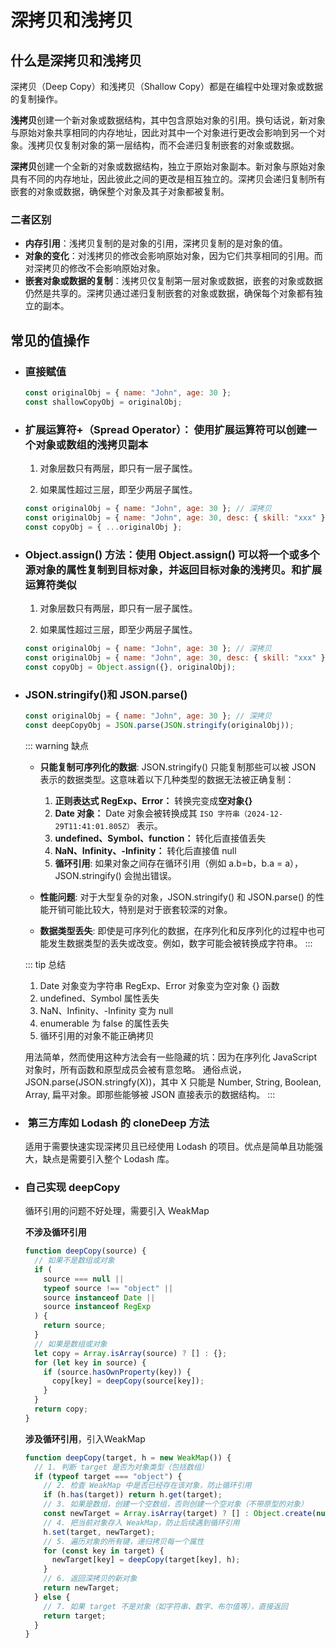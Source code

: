 # 深拷贝和浅拷贝

## 什么是深拷贝和浅拷贝

<MyComponent title="自定义标题" description="这是自定义描述。" />


深拷贝（Deep Copy）和浅拷贝（Shallow Copy）都是在编程中处理对象或数据的复制操作。

**浅拷贝**创建一个新对象或数据结构，其中包含原始对象的引用。换句话说，新对象与原始对象共享相同的内存地址，因此对其中一个对象进行更改会影响到另一个对象。浅拷贝仅复制对象的第一层结构，而不会递归复制嵌套的对象或数据。

**深拷贝**创建一个全新的对象或数据结构，独立于原始对象副本。新对象与原始对象具有不同的内存地址，因此彼此之间的更改是相互独立的。深拷贝会递归复制所有嵌套的对象或数据，确保整个对象及其子对象都被复制。

### 二者区别

- **内存引用**：浅拷贝复制的是对象的引用，深拷贝复制的是对象的值。
- **对象的变化**：对浅拷贝的修改会影响原始对象，因为它们共享相同的引用。而对深拷贝的修改不会影响原始对象。
- **嵌套对象或数据的复制**：浅拷贝仅复制第一层对象或数据，嵌套的对象或数据仍然是共享的。深拷贝通过递归复制嵌套的对象或数据，确保每个对象都有独立的副本。

## 常见的值操作

- ### 直接赋值 <Badge text="浅拷贝" type="tip" vertical="top"/>

  ```js
  const originalObj = { name: "John", age: 30 };
  const shallowCopyObj = originalObj;
  ```

- ### 扩展运算符+（Spread Operator）： 使用扩展运算符可以创建一个对象或数组的浅拷贝副本 <Badge text="特殊" type="warn" vertical="top"/>

  1. 对象层数只有两层，即只有一层子属性。<Badge text="深拷贝" type="tip" vertical="top"/>

  2. 如果属性超过三层，即至少两层子属性。<Badge text="浅拷贝" type="tip" vertical="top"/>

  ```js
  const originalObj = { name: "John", age: 30 }; // 深拷贝
  const originalObj = { name: "John", age: 30, desc: { skill: "xxx" } }; // 浅拷贝
  const copyObj = { ...originalObj };
  ```

- ### Object.assign() 方法：使用 Object.assign() 可以将一个或多个源对象的属性复制到目标对象，并返回目标对象的浅拷贝。和扩展运算符类似 <Badge text="特殊" type="warn" vertical="top"/>

  1. 对象层数只有两层，即只有一层子属性。<Badge text="深拷贝" type="tip" vertical="top"/>

  2. 如果属性超过三层，即至少两层子属性。<Badge text="浅拷贝" type="tip" vertical="top"/>

  ```js
  const originalObj = { name: "John", age: 30 }; // 深拷贝
  const originalObj = { name: "John", age: 30, desc: { skill: "xxx" } }; // 浅拷贝
  const copyObj = Object.assign({}, originalObj);
  ```

- ### JSON.stringify()和 JSON.parse() <Badge text="深拷贝" type="tip" vertical="top" />

  ```js
  const originalObj = { name: "John", age: 30 }; // 深拷贝
  const deepCopyObj = JSON.parse(JSON.stringify(originalObj));
  ```

  ::: warning 缺点

  - **只能复制可序列化的数据**: JSON.stringify() 只能复制那些可以被 JSON 表示的数据类型。这意味着以下几种类型的数据无法被正确复制：

    1. **正则表达式 RegExp、Error：** 转换完变成**空对象{}**
    2. **Date 对象：** Date 对象会被转换成其 `ISO 字符串（2024-12-29T11:41:01.805Z）` 表示。
    3. **undefined、Symbol、function：** 转化后直接值丢失
    4. **NaN、Infinity、-Infinity：** 转化后直接值 null
    5. **循环引用**: 如果对象之间存在循环引用（例如 a.b=b，b.a = a），JSON.stringify() 会抛出错误。

  - **性能问题**: 对于大型复杂的对象，JSON.stringify() 和 JSON.parse() 的性能开销可能比较大，特别是对于嵌套较深的对象。

  - **数据类型丢失**: 即使是可序列化的数据，在序列化和反序列化的过程中也可能发生数据类型的丢失或改变。例如，数字可能会被转换成字符串。
    :::

  ::: tip 总结

  1. Date 对象变为字符串 RegExp、Error 对象变为空对象 {} 函数
  2. undefined、Symbol 属性丢失
  3. NaN、Infinity、-Infinity 变为 null
  4. enumerable 为 false 的属性丢失
  5. 循环引用的对象不能正确拷贝

  用法简单，然而使用这种方法会有一些隐藏的坑：因为在序列化 JavaScript 对象时，所有函数和原型成员会被有意忽略。
  通俗点说，JSON.parse(JSON.stringfy(X))，其中 X 只能是 Number, String, Boolean, Array, 扁平对象。即那些能够被 JSON 直接表示的数据结构。
  :::

- ### ‌ 第三方库如 Lodash 的 cloneDeep 方法 ‌<Badge text="深拷贝" type="tip" vertical="top" />

  适用于需要快速实现深拷贝且已经使用 Lodash 的项目。优点是简单且功能强大，缺点是需要引入整个 Lodash 库。

- ### 自己实现 deepCopy ‌<Badge text="深拷贝" type="tip" vertical="top" />

  循环引用的问题不好处理，需要引入 WeakMap

  **不涉及循环引用**

  ```js
  function deepCopy(source) {
    // 如果不是数组或对象
    if (
      source === null ||
      typeof source !== "object" ||
      source instanceof Date ||
      source instanceof RegExp
    ) {
      return source;
    }
    // 如果是数组或对象
    let copy = Array.isArray(source) ? [] : {};
    for (let key in source) {
      if (source.hasOwnProperty(key)) {
        copy[key] = deepCopy(source[key]);
      }
    }
    return copy;
  }
  ```
  **涉及循环引用**，引入WeakMap

  ```js
  function deepCopy(target, h = new WeakMap()) {
    // 1. 判断 target 是否为对象类型（包括数组）
    if (typeof target === "object") {
      // 2. 检查 WeakMap 中是否已经存在该对象，防止循环引用
      if (h.has(target)) return h.get(target);
      // 3. 如果是数组，创建一个空数组，否则创建一个空对象（不带原型的对象）
      const newTarget = Array.isArray(target) ? [] : Object.create(null);
      // 4. 把当前对象存入 WeakMap，防止后续遇到循环引用
      h.set(target, newTarget);
      // 5. 遍历对象的所有键，递归拷贝每一个属性
      for (const key in target) {
        newTarget[key] = deepCopy(target[key], h);
      }
      // 6. 返回深拷贝的新对象
      return newTarget;
    } else {
      // 7. 如果 target 不是对象（如字符串、数字、布尔值等），直接返回
      return target;
    }
  }
  ```
